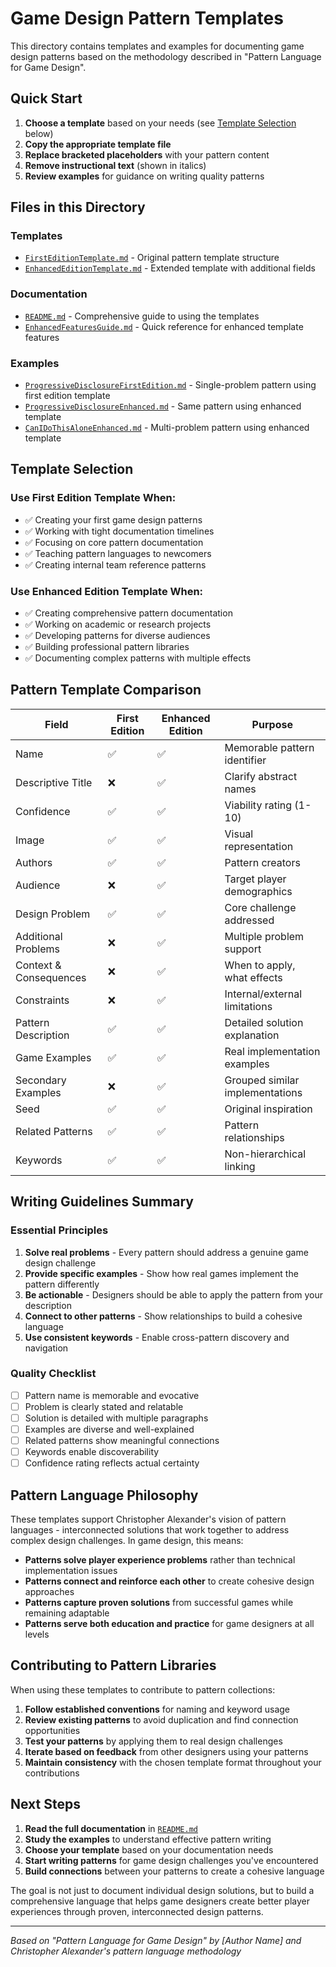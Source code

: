 # Game Design Pattern Templates

This directory contains templates and examples for documenting game design patterns based on the methodology described in "Pattern Language for Game Design".

## Quick Start

1. **Choose a template** based on your needs (see [Template Selection](#template-selection) below)
2. **Copy the appropriate template file**
3. **Replace bracketed placeholders** with your pattern content
4. **Remove instructional text** (shown in italics)
5. **Review examples** for guidance on writing quality patterns

## Files in this Directory

### Templates
- [`FirstEditionTemplate.md`](Templates/FirstEditionTemplate.md) - Original pattern template structure
- [`EnhancedEditionTemplate.md`](Templates/EnhancedEditionTemplate.md) - Extended template with additional fields

### Documentation  
- [`README.md`](README.md) - Comprehensive guide to using the templates
- [`EnhancedFeaturesGuide.md`](EnhancedFeaturesGuide.md) - Quick reference for enhanced template features

### Examples
- [`ProgressiveDisclosureFirstEdition.md`](Examples/ProgressiveDisclosureFirstEdition.md) - Single-problem pattern using first edition template
- [`ProgressiveDisclosureEnhanced.md`](Examples/ProgressiveDisclosureEnhanced.md) - Same pattern using enhanced template
- [`CanIDoThisAloneEnhanced.md`](Examples/CanIDoThisAloneEnhanced.md) - Multi-problem pattern using enhanced template

## Template Selection

### Use First Edition Template When:
- ✅ Creating your first game design patterns
- ✅ Working with tight documentation timelines  
- ✅ Focusing on core pattern documentation
- ✅ Teaching pattern languages to newcomers
- ✅ Creating internal team reference patterns

### Use Enhanced Edition Template When:
- ✅ Creating comprehensive pattern documentation
- ✅ Working on academic or research projects
- ✅ Developing patterns for diverse audiences
- ✅ Building professional pattern libraries
- ✅ Documenting complex patterns with multiple effects

## Pattern Template Comparison

| Field | First Edition | Enhanced Edition | Purpose |
|-------|--------------|------------------|---------|
| Name | ✅ | ✅ | Memorable pattern identifier |
| Descriptive Title | ❌ | ✅ | Clarify abstract names |
| Confidence | ✅ | ✅ | Viability rating (1-10) |
| Image | ✅ | ✅ | Visual representation |
| Authors | ✅ | ✅ | Pattern creators |
| Audience | ❌ | ✅ | Target player demographics |
| Design Problem | ✅ | ✅ | Core challenge addressed |
| Additional Problems | ❌ | ✅ | Multiple problem support |
| Context & Consequences | ❌ | ✅ | When to apply, what effects |
| Constraints | ❌ | ✅ | Internal/external limitations |
| Pattern Description | ✅ | ✅ | Detailed solution explanation |
| Game Examples | ✅ | ✅ | Real implementation examples |
| Secondary Examples | ❌ | ✅ | Grouped similar implementations |
| Seed | ✅ | ✅ | Original inspiration |
| Related Patterns | ✅ | ✅ | Pattern relationships |
| Keywords | ✅ | ✅ | Non-hierarchical linking |

## Writing Guidelines Summary

### Essential Principles
1. **Solve real problems** - Every pattern should address a genuine game design challenge
2. **Provide specific examples** - Show how real games implement the pattern differently  
3. **Be actionable** - Designers should be able to apply the pattern from your description
4. **Connect to other patterns** - Show relationships to build a cohesive language
5. **Use consistent keywords** - Enable cross-pattern discovery and navigation

### Quality Checklist
- [ ] Pattern name is memorable and evocative
- [ ] Problem is clearly stated and relatable
- [ ] Solution is detailed with multiple paragraphs
- [ ] Examples are diverse and well-explained
- [ ] Related patterns show meaningful connections
- [ ] Keywords enable discoverability
- [ ] Confidence rating reflects actual certainty

## Pattern Language Philosophy

These templates support Christopher Alexander's vision of pattern languages - interconnected solutions that work together to address complex design challenges. In game design, this means:

- **Patterns solve player experience problems** rather than technical implementation issues
- **Patterns connect and reinforce each other** to create cohesive design approaches  
- **Patterns capture proven solutions** from successful games while remaining adaptable
- **Patterns serve both education and practice** for game designers at all levels

## Contributing to Pattern Libraries

When using these templates to contribute to pattern collections:

1. **Follow established conventions** for naming and keyword usage
2. **Review existing patterns** to avoid duplication and find connection opportunities
3. **Test your patterns** by applying them to real design challenges
4. **Iterate based on feedback** from other designers using your patterns
5. **Maintain consistency** with the chosen template format throughout your contributions

## Next Steps

1. **Read the full documentation** in [`README.md`](README.md)
2. **Study the examples** to understand effective pattern writing
3. **Choose your template** based on your documentation needs
4. **Start writing patterns** for game design challenges you've encountered
5. **Build connections** between your patterns to create a cohesive language

The goal is not just to document individual design solutions, but to build a comprehensive language that helps game designers create better player experiences through proven, interconnected design patterns.

---

*Based on "Pattern Language for Game Design" by [Author Name] and Christopher Alexander's pattern language methodology*